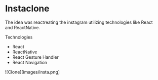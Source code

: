 # Instaclone

The idea was reactreating the instagram utilizing technologies like React and ReactNative.

Technologies

- React
- ReactNative
- React Gesture Handler
- React Navigation

![Clone][images/insta.png]
